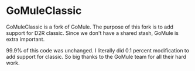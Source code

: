 # GoMuleClassic
GoMuleClassic is a fork of GoMule. The purpose of this fork is to add support for D2R classic. Since we don't have a shared stash, GoMule is extra important.

99.9% of this code was unchanged. I literally did 0.1 percent modification to add support for classic. So big thanks to the GoMule team for all their hard work.
